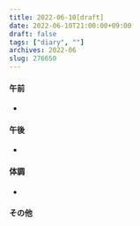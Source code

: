 ```yaml
---
title: 2022-06-10[draft]
date: 2022-06-10T21:00:00+09:00
draft: false
tags: ["diary", ""]
archives: 2022-06
slug: 276650
---
```

#### 午前
- 
#### 午後
- 
#### 体調
- 
#### その他